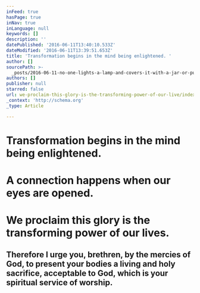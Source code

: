 ```yaml
---
inFeed: true
hasPage: true
inNav: true
inLanguage: null
keywords: []
description: ''
datePublished: '2016-06-11T13:40:10.533Z'
dateModified: '2016-06-11T13:39:51.653Z'
title: 'Transformation begins in the mind being enlightened. '
author: []
sourcePath: >-
  _posts/2016-06-11-no-one-lights-a-lamp-and-covers-it-with-a-jar-or-puts-it-und.md
authors: []
publisher: null
starred: false
url: we-proclaim-this-glory-is-the-transforming-power-of-our-live/index.html
_context: 'http://schema.org'
_type: Article

---
```

# Transformation begins in the mind being enlightened. 

# A connection happens when our eyes are opened.

# We proclaim this glory is the transforming power of our lives.

## Therefore I urge you, brethren, by the mercies of God, to present your bodies a living and holy sacrifice, acceptable to God, which is your spiritual service of worship.